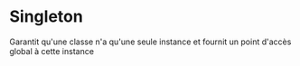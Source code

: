 # Singleton 

Garantit qu'une classe n'a qu'une seule instance et fournit un point d'accès global à cette instance